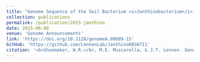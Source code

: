 ```yaml
---
title: "Genome Sequence of the Soil Bacterium <i>Janthinobacterium</i> sp. KBS0711"
collection: publications
permalink: /publication/2015-janthino
date: 2015-06-08
venue: 'Genome Announcements'
link: 'https://doi.org/10.1128/genomeA.00689-15'
GitHub: 'https://github.com/LennonLab/JanthinoKBS0711'
citation: '<b>Shoemaker, W.R.</b>, M.E. Muscarella, & J.T. Lennon. Genome Sequence of the Soil Bacterium <i>Jantinobacterium sp.</i> KBS0711. <i>Genome. Announc.</i> 3, e00689-15 (2015).'
---
```

